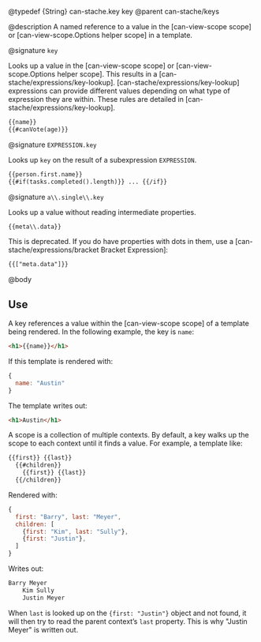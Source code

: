@typedef {String} can-stache.key key
@parent can-stache/keys


@description A named reference to a value in the [can-view-scope scope] or
[can-view-scope.Options helper scope] in a template.

@signature `key`

Looks up a value in the [can-view-scope scope] or
[can-view-scope.Options helper scope].  This results in a
[can-stache/expressions/key-lookup]. [can-stache/expressions/key-lookup]
expressions can provide different values depending on what type of expression they
are within.  These rules are detailed in [can-stache/expressions/key-lookup].

```html
{{name}}
{{#canVote(age)}}
```

@signature `EXPRESSION.key`

Looks up `key` on the result of a subexpression `EXPRESSION`.

```html
{{person.first.name}}
{{#if(tasks.completed().length)}} ... {{/if}}
```

@signature `a\\.single\\.key`

Looks up a value without reading intermediate properties.


```html
{{meta\\.data}}
```

This is deprecated.  If you do have properties with dots in them, use a [can-stache/expressions/bracket Bracket Expression]:

```html
{{["meta.data"]}}
```

@body

## Use

A key references a value within the [can-view-scope scope] of a
template being rendered. In the following example, the
key is `name`:

```html
<h1>{{name}}</h1>
```

If this template is rendered with:

```javascript
{
  name: "Austin"
}
```

The template writes out:

```html
<h1>Austin</h1>
```

A scope is a collection of multiple contexts. By default, a
key walks up the scope to each context until it finds a value. For example,
a template like:

```html
{{first}} {{last}}
  {{#children}}
    {{first}} {{last}}
  {{/children}}
```

Rendered with:

```javascript
{
  first: "Barry", last: "Meyer",
  children: [
    {first: "Kim", last: "Sully"},
    {first: "Justin"},
  ]
}
```

Writes out:

```html
Barry Meyer
    Kim Sully
    Justin Meyer
```

When `last` is looked up on the `{first: "Justin"}` object and not found,
it will then try to read the parent context’s `last` property.  This is
why "Justin Meyer" is written out.
